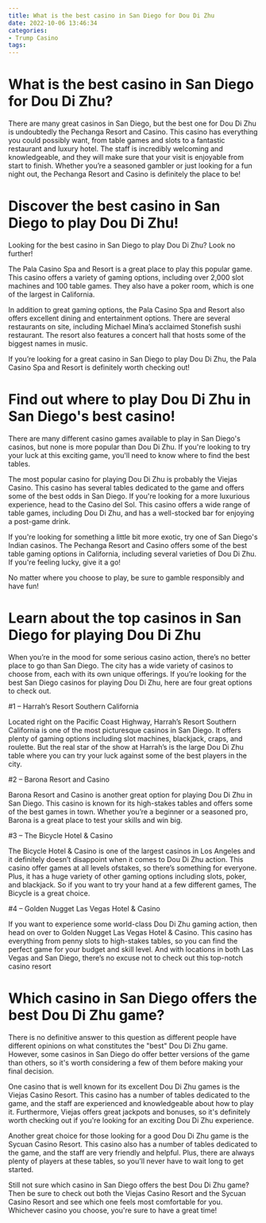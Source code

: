 ```yaml
---
title: What is the best casino in San Diego for Dou Di Zhu 
date: 2022-10-06 13:46:34
categories:
- Trump Casino
tags:
---
```



#  What is the best casino in San Diego for Dou Di Zhu? 

There are many great casinos in San Diego, but the best one for Dou Di Zhu is undoubtedly the Pechanga Resort and Casino. This casino has everything you could possibly want, from table games and slots to a fantastic restaurant and luxury hotel. The staff is incredibly welcoming and knowledgeable, and they will make sure that your visit is enjoyable from start to finish. Whether you’re a seasoned gambler or just looking for a fun night out, the Pechanga Resort and Casino is definitely the place to be!

#  Discover the best casino in San Diego to play Dou Di Zhu! 

Looking for the best casino in San Diego to play Dou Di Zhu? Look no further! 

The Pala Casino Spa and Resort is a great place to play this popular game. This casino offers a variety of gaming options, including over 2,000 slot machines and 100 table games. They also have a poker room, which is one of the largest in California. 

In addition to great gaming options, the Pala Casino Spa and Resort also offers excellent dining and entertainment options. There are several restaurants on site, including Michael Mina’s acclaimed Stonefish sushi restaurant. The resort also features a concert hall that hosts some of the biggest names in music. 

If you’re looking for a great casino in San Diego to play Dou Di Zhu, the Pala Casino Spa and Resort is definitely worth checking out!

#  Find out where to play Dou Di Zhu in San Diego's best casino! 

There are many different casino games available to play in San Diego's casinos, but none is more popular than Dou Di Zhu. If you're looking to try your luck at this exciting game, you'll need to know where to find the best tables.

The most popular casino for playing Dou Di Zhu is probably the Viejas Casino. This casino has several tables dedicated to the game and offers some of the best odds in San Diego. If you're looking for a more luxurious experience, head to the Casino del Sol. This casino offers a wide range of table games, including Dou Di Zhu, and has a well-stocked bar for enjoying a post-game drink.

If you're looking for something a little bit more exotic, try one of San Diego's Indian casinos. The Pechanga Resort and Casino offers some of the best table gaming options in California, including several varieties of Dou Di Zhu. If you're feeling lucky, give it a go!

No matter where you choose to play, be sure to gamble responsibly and have fun!

#  Learn about the top casinos in San Diego for playing Dou Di Zhu 

When you’re in the mood for some serious casino action, there’s no better place to go than San Diego. The city has a wide variety of casinos to choose from, each with its own unique offerings. If you’re looking for the best San Diego casinos for playing Dou Di Zhu, here are four great options to check out.

#1 – Harrah’s Resort Southern California

Located right on the Pacific Coast Highway, Harrah’s Resort Southern California is one of the most picturesque casinos in San Diego. It offers plenty of gaming options including slot machines, blackjack, craps, and roulette. But the real star of the show at Harrah’s is the large Dou Di Zhu table where you can try your luck against some of the best players in the city.

#2 – Barona Resort and Casino

Barona Resort and Casino is another great option for playing Dou Di Zhu in San Diego. This casino is known for its high-stakes tables and offers some of the best games in town. Whether you’re a beginner or a seasoned pro, Barona is a great place to test your skills and win big.

#3 – The Bicycle Hotel & Casino

The Bicycle Hotel & Casino is one of the largest casinos in Los Angeles and it definitely doesn’t disappoint when it comes to Dou Di Zhu action. This casino offer games at all levels ofstakes, so there’s something for everyone. Plus, it has a huge variety of other gaming options including slots, poker, and blackjack. So if you want to try your hand at a few different games, The Bicycle is a great choice.

#4 – Golden Nugget Las Vegas Hotel & Casino

If you want to experience some world-class Dou Di Zhu gaming action, then head on over to Golden Nugget Las Vegas Hotel & Casino. This casino has everything from penny slots to high-stakes tables, so you can find the perfect game for your budget and skill level. And with locations in both Las Vegas and San Diego, there’s no excuse not to check out this top-notch casino resort

#  Which casino in San Diego offers the best Dou Di Zhu game?

There is no definitive answer to this question as different people have different opinions on what constitutes the "best" Dou Di Zhu game. However, some casinos in San Diego do offer better versions of the game than others, so it's worth considering a few of them before making your final decision.

One casino that is well known for its excellent Dou Di Zhu games is the Viejas Casino Resort. This casino has a number of tables dedicated to the game, and the staff are experienced and knowledgeable about how to play it. Furthermore, Viejas offers great jackpots and bonuses, so it's definitely worth checking out if you're looking for an exciting Dou Di Zhu experience.

Another great choice for those looking for a good Dou Di Zhu game is the Sycuan Casino Resort. This casino also has a number of tables dedicated to the game, and the staff are very friendly and helpful. Plus, there are always plenty of players at these tables, so you'll never have to wait long to get started.

Still not sure which casino in San Diego offers the best Dou Di Zhu game? Then be sure to check out both the Viejas Casino Resort and the Sycuan Casino Resort and see which one feels most comfortable for you. Whichever casino you choose, you're sure to have a great time!